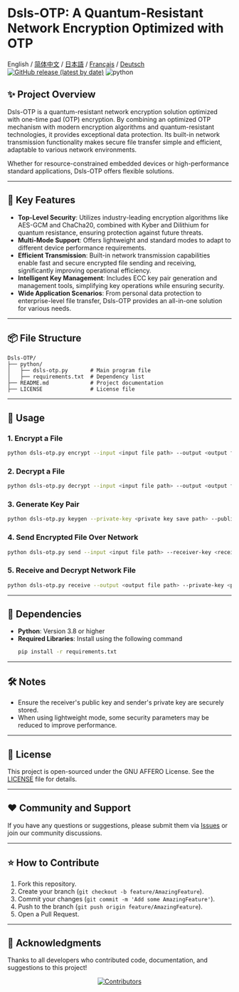 # Dsls-OTP: A Quantum-Resistant Network Encryption Optimized with OTP

English / [简体中文](README_CN.md) / [日本語](README_JP.md) / [Français](README_FR.md) / [Deutsch](README_DE.md) 
[![GitHub release (latest by date)](https://img.shields.io/github/v/release/DslsDZC/Dsls-OTP)](https://github.com/DslsDZC/Dsls-OTP/releases/latest)
<img src="https://img.shields.io/badge/python-3.10 ~ 3.13 -blue.svg" alt="python">

## ✨ Project Overview

Dsls-OTP is a quantum-resistant network encryption solution optimized with one-time pad (OTP) encryption. By combining an optimized OTP mechanism with modern encryption algorithms and quantum-resistant technologies, it provides exceptional data protection. Its built-in network transmission functionality makes secure file transfer simple and efficient, adaptable to various network environments.

Whether for resource-constrained embedded devices or high-performance standard applications, Dsls-OTP offers flexible solutions.

---

## 🚀 Key Features

- **Top-Level Security**: Utilizes industry-leading encryption algorithms like AES-GCM and ChaCha20, combined with Kyber and Dilithium for quantum resistance, ensuring protection against future threats.
- **Multi-Mode Support**: Offers lightweight and standard modes to adapt to different device performance requirements.
- **Efficient Transmission**: Built-in network transmission capabilities enable fast and secure encrypted file sending and receiving, significantly improving operational efficiency.
- **Intelligent Key Management**: Includes ECC key pair generation and management tools, simplifying key operations while ensuring security.
- **Wide Application Scenarios**: From personal data protection to enterprise-level file transfer, Dsls-OTP provides an all-in-one solution for various needs.

---

## 📦 File Structure

```
Dsls-OTP/
├── python/
│   ├── dsls-otp.py       # Main program file
│   ├── requirements.txt  # Dependency list
├── README.md             # Project documentation
├── LICENSE               # License file
```

---

## 📖 Usage

### 1. Encrypt a File
```bash
python dsls-otp.py encrypt --input <input file path> --output <output file path> --receiver-key <receiver public key file path> [--lightweight]
```

### 2. Decrypt a File
```bash
python dsls-otp.py decrypt --input <input file path> --output <output file path> --private-key <private key file path> [--password <private key password>]
```

### 3. Generate Key Pair
```bash
python dsls-otp.py keygen --private-key <private key save path> --public-key <public key save path> [--password <private key password>]
```

### 4. Send Encrypted File Over Network
```bash
python dsls-otp.py send --input <input file path> --receiver-key <receiver public key file path> --target <target IP:port> [--lightweight]
```

### 5. Receive and Decrypt Network File
```bash
python dsls-otp.py receive --output <output file path> --private-key <private key file path> [--listen <listen address:port>] [--password <private key password>]
```

---

## 🔧 Dependencies

- **Python**: Version 3.8 or higher
- **Required Libraries**: Install using the following command
  ```bash
  pip install -r requirements.txt
  ```

---

## 🛠️ Notes

- Ensure the receiver's public key and sender's private key are securely stored.
- When using lightweight mode, some security parameters may be reduced to improve performance.

---

## 📜 License

This project is open-sourced under the  GNU AFFERO License. See the [LICENSE](LICENSE) file for details.

---

## ❤️ Community and Support

If you have any questions or suggestions, please submit them via [Issues](https://github.com/DslsDZC/Dsls-OTP/issues) or join our community discussions.

---

## ⭐ How to Contribute

1. Fork this repository.
2. Create your branch (`git checkout -b feature/AmazingFeature`).
3. Commit your changes (`git commit -m 'Add some AmazingFeature'`).
4. Push to the branch (`git push origin feature/AmazingFeature`).
5. Open a Pull Request.

---

## 🌟 Acknowledgments

Thanks to all developers who contributed code, documentation, and suggestions to this project!

<p align="center">
  <a href="https://github.com/DslsDZC/Dsls-OTP/graphs/contributors">
    <img src="https://contrib.rocks/image?repo=DslsDZC/Dsls-OTP" alt="Contributors">
  </a>
</p>
